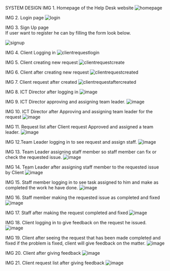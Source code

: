 SYSTEM DESIGN
IMG 1. Homepage of the Help Desk website 
 ![homepage](https://github.com/user-attachments/assets/b975816c-bc35-4d47-aa65-a2dd143e3f23)

IMG 2. Login page 
 ![login](https://github.com/user-attachments/assets/7fcc70f0-1513-45de-854c-c7453a1679db)
 
IMG 3. Sign Up page      
If user want to register he can by filling the form look below.

![signup](https://github.com/user-attachments/assets/feb83bbd-63dc-4f94-aea0-031ff3d9a28e)
                              
IMG 4. Client Logging in
 ![clientrequestlogin](https://github.com/user-attachments/assets/47ab24bb-43ff-4aa4-b082-82f87e585ae0)

IMG 5. Client creating new request
 ![clientrequestcreate](https://github.com/user-attachments/assets/6811299e-5136-486b-a705-646614dd7f61)

IMG 6. Client after creating new request
 ![clientrequestcreated](https://github.com/user-attachments/assets/b3d83234-d3a8-45cf-b066-d240c6da1315)

IMG 7. Client request after created
 ![clientrequestaftercreated](https://github.com/user-attachments/assets/9524106b-ced2-4b1d-8ce8-251d3ccefce5)
 
IMG 8. ICT Director after logging in
 ![image](https://github.com/user-attachments/assets/0156329e-a1ce-480b-8455-dacbd52f9142)

IMG 9. ICT Director approving and assigning team leader.
 ![image](https://github.com/user-attachments/assets/e0cbc978-769a-487d-b7f2-81fc74137287)

IMG 10. ICT Director after Approving and assigning team leader for the request
 ![image](https://github.com/user-attachments/assets/666cbdf1-c3b2-4c0b-97aa-1624ed83efbd)

IMG 11. Request list after Client request Approved and assigned a team leader.
 ![image](https://github.com/user-attachments/assets/b8bea20f-40e5-46ef-86d9-ee3e24e48e26)

IMG 12.Team Leader logging in to see request and assign staff.
 ![image](https://github.com/user-attachments/assets/a6cfb51a-439c-4c0c-8263-05cca66f55ef)

IMG 13. Team Leader assigning staff member so staff member can fix or check the requested issue.
 ![image](https://github.com/user-attachments/assets/313f522a-7933-4b52-9327-3549cb12fe3f)

IMG 14. Team Leader after assigning staff member to the requested issue by Client
 ![image](https://github.com/user-attachments/assets/16f9e505-22c5-4850-8ca1-30261b3e5ca1)

IMG 15. Staff member logging in to see task assigned to him and make as completed the work he have done.
 ![image](https://github.com/user-attachments/assets/b44172ad-8a38-4a96-a820-c6a48973236a)

IMG 16. Staff member making the requested issue as completed and fixed
 ![image](https://github.com/user-attachments/assets/27cecc14-10eb-42d1-bad7-81318a674a8b)

IMG 17. Staff after making the request completed and fixed
 ![image](https://github.com/user-attachments/assets/1c392a7d-d855-4e9e-b95b-0e6630cdc80b)

IMG 18. Client logging in to give feedback on the request he issued.
 ![image](https://github.com/user-attachments/assets/15afab24-93b7-44dd-b589-ca6cad323f7f)

IMG 19. Client after seeing the request that has been made completed and fixed if the problem is fixed, client will give feedback on the matter.
 ![image](https://github.com/user-attachments/assets/59737450-33e4-48be-aba5-5757de6fb8b4)

IMG 20. Client after giving feedback
 ![image](https://github.com/user-attachments/assets/ca9646c5-107b-4501-8cdc-9c04d8a05f09)

IMG 21. Client request list after giving feedback
 ![image](https://github.com/user-attachments/assets/d201a5d6-c108-4c16-a375-f73a58538caa)



